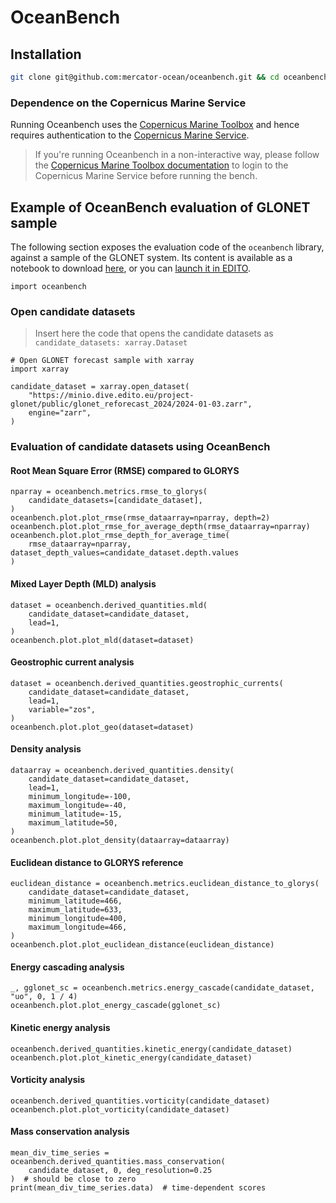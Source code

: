 # OceanBench

## Installation

```bash
git clone git@github.com:mercator-ocean/oceanbench.git && cd oceanbench/ && pip install --editable .
```

### Dependence on the Copernicus Marine Service

Running Oceanbench uses the [Copernicus Marine Toolbox](https://github.com/mercator-ocean/copernicus-marine-toolbox/) and hence requires authentication to the [Copernicus Marine Service](https://marine.copernicus.eu/).

> If you're running Oceanbench in a non-interactive way, please follow the [Copernicus Marine Toolbox documentation](https://toolbox-docs.marine.copernicus.eu/en/v2.0.1/usage/quickoverview.html#copernicus-marine-toolbox-login) to login to the Copernicus Marine Service before running the bench.

## Example of OceanBench evaluation of GLONET sample

The following section exposes the evaluation code of the `oceanbench` library, against a sample of the GLONET system.
Its content is available as a notebook to download [here](https://raw.githubusercontent.com/mercator-ocean/oceanbench/refs/heads/main/assets/glonet_sample.ipynb), or you can [launch it in EDITO](https://datalab.dive.edito.eu/launcher/ocean-modelling/jupyter-python-ocean-science?name=oceanbench&s3=region-bb0d481d&resources.requests.cpu=%C2%AB4000m%C2%BB&resources.requests.memory=%C2%AB4Gi%C2%BB&resources.limits.cpu=%C2%AB7200m%C2%BB&resources.limits.memory=%C2%AB28Gi%C2%BB&init.personalInit=%C2%ABhttps%3A%2F%2Fgitlab.mercator-ocean.fr%2Fpub%2Fedito-infra%2Fconfiguration%2F-%2Fraw%2Fmain%2Fscripts%2Fopen-jupyter-notebook-url.sh%C2%BB&init.personalInitArgs=%C2%ABhttps%3A%2F%2Fraw.githubusercontent.com%2Fmercator-ocean%2Foceanbench%2Frefs%2Fheads%2Fmain%2Fassets%2Fglonet_sample.ipynb%C2%BB&persistence.size=%C2%AB30Gi%C2%BB&git.repository=«https%3A%2F%2Fgithub.com%2Fmercator-ocean%2Foceanbench.git»&autoLaunch=true).

<!-- BEGINNING of a block automatically generated with make update-readme -->
```
import oceanbench
```

### Open candidate datasets

> Insert here the code that opens the candidate datasets as `candidate_datasets: xarray.Dataset`


```
# Open GLONET forecast sample with xarray
import xarray

candidate_dataset = xarray.open_dataset(
    "https://minio.dive.edito.eu/project-glonet/public/glonet_reforecast_2024/2024-01-03.zarr",
    engine="zarr",
)

```

### Evaluation of candidate datasets using OceanBench

#### Root Mean Square Error (RMSE) compared to GLORYS


```
nparray = oceanbench.metrics.rmse_to_glorys(
    candidate_datasets=[candidate_dataset],
)
oceanbench.plot.plot_rmse(rmse_dataarray=nparray, depth=2)
oceanbench.plot.plot_rmse_for_average_depth(rmse_dataarray=nparray)
oceanbench.plot.plot_rmse_depth_for_average_time(
    rmse_dataarray=nparray, dataset_depth_values=candidate_dataset.depth.values
)
```

#### Mixed Layer Depth (MLD) analysis


```
dataset = oceanbench.derived_quantities.mld(
    candidate_dataset=candidate_dataset,
    lead=1,
)
oceanbench.plot.plot_mld(dataset=dataset)
```

#### Geostrophic current analysis


```
dataset = oceanbench.derived_quantities.geostrophic_currents(
    candidate_dataset=candidate_dataset,
    lead=1,
    variable="zos",
)
oceanbench.plot.plot_geo(dataset=dataset)
```

#### Density analysis


```
dataarray = oceanbench.derived_quantities.density(
    candidate_dataset=candidate_dataset,
    lead=1,
    minimum_longitude=-100,
    maximum_longitude=-40,
    minimum_latitude=-15,
    maximum_latitude=50,
)
oceanbench.plot.plot_density(dataarray=dataarray)
```

#### Euclidean distance to GLORYS reference


```
euclidean_distance = oceanbench.metrics.euclidean_distance_to_glorys(
    candidate_dataset=candidate_dataset,
    minimum_latitude=466,
    maximum_latitude=633,
    minimum_longitude=400,
    maximum_longitude=466,
)
oceanbench.plot.plot_euclidean_distance(euclidean_distance)
```

#### Energy cascading analysis


```
_, gglonet_sc = oceanbench.metrics.energy_cascade(candidate_dataset, "uo", 0, 1 / 4)
oceanbench.plot.plot_energy_cascade(gglonet_sc)
```

#### Kinetic energy analysis


```
oceanbench.derived_quantities.kinetic_energy(candidate_dataset)
oceanbench.plot.plot_kinetic_energy(candidate_dataset)
```

#### Vorticity analysis


```
oceanbench.derived_quantities.vorticity(candidate_dataset)
oceanbench.plot.plot_vorticity(candidate_dataset)
```

#### Mass conservation analysis


```
mean_div_time_series = oceanbench.derived_quantities.mass_conservation(
    candidate_dataset, 0, deg_resolution=0.25
)  # should be close to zero
print(mean_div_time_series.data)  # time-dependent scores
```
<!-- END of a block automatically generated with make update-readme -->
